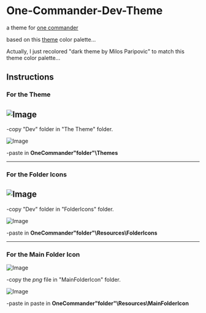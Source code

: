 # One-Commander-Dev-Theme

a theme for [one commander](http://www.onecommander.com)
 
 based on this [theme](https://www.deviantart.com/kdr3w/art/Dev-825722799) color palette...
 
 Actually, I just recolored "dark theme by Milos Paripovic" to match this theme color palette...
 
 
## Instructions


### For the Theme

![Image](https://i.imgur.com/5VP5hJo.png)
---
-copy "Dev" folder in "The Theme" folder.

![Image](https://i.imgur.com/pcOgX1i.png)

-paste in **OneCommander"folder"\Themes**

---
### For the Folder Icons

![Image](https://i.imgur.com/pEf0mLU.png)
---
-copy "Dev" folder in "FolderIcons" folder.

![Image](https://i.imgur.com/nXklk3y.png)

-paste in **OneCommander"folder"\Resources\FolderIcons**

---
### For the Main Folder Icon

![Image](https://i.imgur.com/orGeXwL.png)

-copy the *png* file in "MainFolderIcon" folder.

![Image](https://i.imgur.com/9CacYhp.png)

-paste in paste in **OneCommander"folder"\Resources\MainFolderIcon**

